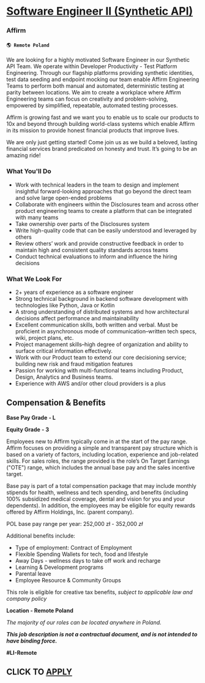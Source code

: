 # [Software Engineer II (Synthetic API)](https://www.remotewlb.com/apply/software-engineer-ii-synthetic-api)  
### Affirm  
#### `🌎 Remote Poland`  

We are looking for a highly motivated Software Engineer in our Synthetic API Team. We operate within Developer Productivity - Test Platform Engineering. Through our flagship platforms providing synthetic identities, test data seeding and endpoint mocking our team enable Affirm Engineering Teams to perform both manual and automated, deterministic testing at parity between locations. We aim to create a workplace where Affirm Engineering teams can focus on creativity and problem-solving, empowered by simplified, repeatable, automated testing processes.

Affirm is growing fast and we want you to enable us to scale our products to 10x and beyond through building world-class systems which enable Affirm in its mission to provide honest financial products that improve lives.

We are only just getting started! Come join us as we build a beloved, lasting financial services brand predicated on honesty and trust. It’s going to be an amazing ride!

### **What You'll Do**

  * Work with technical leaders in the team to design and implement insightful forward-looking approaches that go beyond the direct team and solve large open-ended problems
  * Collaborate with engineers within the Disclosures team and across other product engineering teams to create a platform that can be integrated with many teams
  * Take ownership over parts of the Disclosures system
  * Write high-quality code that can be easily understood and leveraged by others
  * Review others’ work and provide constructive feedback in order to maintain high and consistent quality standards across teams
  * Conduct technical evaluations to inform and influence the hiring decisions

### **What We Look For**

  * 2+ years of experience as a software engineer
  * Strong technical background in backend software development with technologies like Python, Java or Kotlin
  * A strong understanding of distributed systems and how architectural decisions affect performance and maintainability
  * Excellent communication skills, both written and verbal. Must be proficient in asynchronous mode of communication–written tech specs, wiki, project plans, etc.
  * Project management skills–high degree of organization and ability to surface critical information effectively.
  * Work with our Product team to extend our core decisioning service; building new risk and fraud mitigation features
  * Passion for working with multi-functional teams including Product, Design, Analytics and Business teams.
  * Experience with AWS and/or other cloud providers is a plus

## **Compensation & Benefits**

**Base Pay Grade** **\- L**

**Equity Grade** **\- 3**

Employees new to Affirm typically come in at the start of the pay range. Affirm focuses on providing a simple and transparent pay structure which is based on a variety of factors, including location, experience and job-related skills. For sales roles, the range provided is the role’s On Target Earnings ("OTE") range, which includes the annual base pay and the sales incentive target.

Base pay is part of a total compensation package that may include monthly stipends for health, wellness and tech spending, and benefits (including 100% subsidized medical coverage, dental and vision for you and your dependents). In addition, the employees may be eligible for equity rewards offered by Affirm Holdings, Inc. (parent company).

POL base pay range per year: 252,000 zł - 352,000 _zł_

Additional benefits include:

  * Type of employment: Contract of Employment
  * Flexible Spending Wallets for tech, food and lifestyle
  * Away Days - wellness days to take off work and recharge
  * Learning & Development programs
  * Parental leave
  * Employee Resource & Community Groups

This role is eligible for creative tax benefits, _subject to applicable law and company policy_

**Location - Remote Poland**

_The majority of our roles can be located anywhere in Poland._

_**This job description is not a contractual document, and is not intended to have binding force.**_

**#LI-Remote**

  
## CLICK TO [APPLY](https://www.remotewlb.com/apply/software-engineer-ii-synthetic-api)

